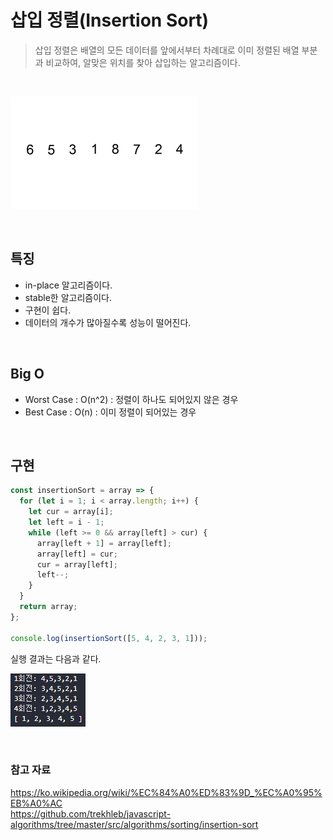 # 삽입 정렬(Insertion Sort)

> 삽입 정렬은 배열의 모든 데이터를 앞에서부터 차례대로 이미 정렬된 배열 부분과 비교하여, 알맞은 위치를 찾아 삽입하는 알고리즘이다.

<br>

![삽입 정렬](https://github.com/chanyDev/TIL/blob/main/img/%EC%95%8C%EA%B3%A0%EB%A6%AC%EC%A6%98/%EC%82%BD%EC%9E%85%20%EC%A0%95%EB%A0%AC.gif?raw=true)

<br>

## 특징

- in-place 알고리즘이다.
- stable한 알고리즘이다.
- 구현이 쉽다.
- 데이터의 개수가 많아질수록 성능이 떨어진다.

<br>

## Big O

- Worst Case : O(n^2) : 정렬이 하나도 되어있지 않은 경우
- Best Case : O(n) : 이미 정렬이 되어있는 경우

<br>

## 구현

```js
const insertionSort = array => {
  for (let i = 1; i < array.length; i++) {
    let cur = array[i];
    let left = i - 1;
    while (left >= 0 && array[left] > cur) {
      array[left + 1] = array[left];
      array[left] = cur;
      cur = array[left];
      left--;
    }
  }
  return array;
};

console.log(insertionSort([5, 4, 2, 3, 1]));
```

실행 결과는 다음과 같다.

![삽입 정렬 출력](https://github.com/chanyDev/TIL/blob/main/img/%EC%95%8C%EA%B3%A0%EB%A6%AC%EC%A6%98/%EC%82%BD%EC%9E%85%20%EC%A0%95%EB%A0%AC%20%EC%B6%9C%EB%A0%A5.PNG?raw=true)

<br>

### 참고 자료

https://ko.wikipedia.org/wiki/%EC%84%A0%ED%83%9D_%EC%A0%95%EB%A0%AC <br>
https://github.com/trekhleb/javascript-algorithms/tree/master/src/algorithms/sorting/insertion-sort
